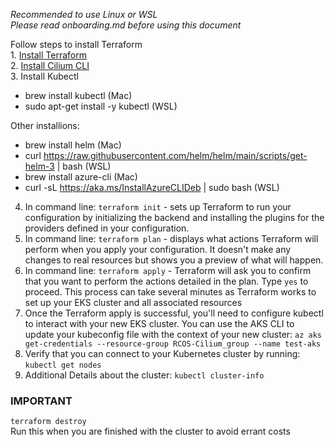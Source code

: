 *Recommended to use Linux or WSL*  
*Please read onboarding.md before using this document*  

Follow steps to install Terraform  
1. 
[Install Terraform](https://developer.hashicorp.com/terraform/tutorials/aws-get-started/install-cli)  
2. [Install Cilium CLI](https://docs.cilium.io/en/stable/gettingstarted/k8s-install-default/#install-the-cilium-cli)  
3. Install Kubectl
- brew install kubectl (Mac)
- sudo apt-get install -y kubectl (WSL)

Other installions:
- brew install helm (Mac)
- curl https://raw.githubusercontent.com/helm/helm/main/scripts/get-helm-3 | bash (WSL)
- brew install azure-cli (Mac)
- curl -sL https://aka.ms/InstallAzureCLIDeb | sudo bash (WSL)

4. In command line: `terraform init` - sets up Terraform to run your configuration by initializing the backend and installing the plugins for the providers defined in your configuration.  
5. In command line: `terraform plan` - displays what actions Terraform will perform when you apply your configuration. It doesn't make any changes to real resources but shows you a preview of what will happen.  
6. In command line: `terraform apply` - Terraform will ask you to confirm that you want to perform the actions detailed in the plan. Type `yes` to proceed. This process can take several minutes as Terraform works to set up your EKS cluster and all associated resources  
7. Once the Terraform apply is successful, you'll need to configure kubectl to interact with your new EKS cluster. You can use the AKS CLI to update your kubeconfig file with the context of your new cluster: `az aks get-credentials --resource-group RCOS-Cilium_group --name test-aks`  
8. Verify that you can connect to your Kubernetes cluster by running: `kubectl get nodes`  
9. Additional Details about the cluster: `kubectl cluster-info`

### IMPORTANT
`terraform destroy`  
Run this when you are finished with the cluster to avoid errant costs

